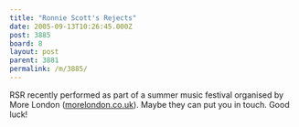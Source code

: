 ```yaml
---
title: "Ronnie Scott's Rejects"
date: 2005-09-13T10:26:45.000Z
post: 3885
board: 8
layout: post
parent: 3881
permalink: /m/3885/
---
```

RSR recently performed as part of a summer music festival organised by More London (<a href="http://www.morelondon.co.uk">morelondon.co.uk</a>).  Maybe they can put you in touch.  Good luck!
